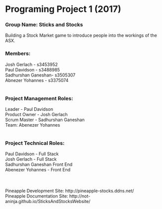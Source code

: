 # Programing Project 1 (2017)

<h3>Group Name: Sticks and Stocks</h3>
Building a Stock Market game to introduce people into the workings of the ASX.

<h3>Members:</h3>
Josh Gerlach - s3453952<br />
Paul Davidson - s3488985<br />
Sadhurshan Ganeshan- s3505307 <br />
Abnezer Yohannes - s3375074 <br />
<br />

<h3>Project Management Roles:</h3>
Leader - Paul Davidson<br />
Product Owner - Josh Gerlach<br />
Scrum Master - Sadhurshan Ganeshan<br />
Team: Abenezer Yohannes <br />
<br />
<h3>Project Technical Roles:</h3>
Paul Davidson - Full Stack<br />
Josh Gerlach - Full Stack<br />
Sadhurshan Ganeshan Front End<br />
Abenezer Yohannes - Front End<br />
<br />
<br />
<br />
Pineapple Development Site: http://pineapple-stocks.ddns.net/ <br />
Pineapple Documentation Site: http://not-aninja.github.io/SticksAndStocksWebsite/



